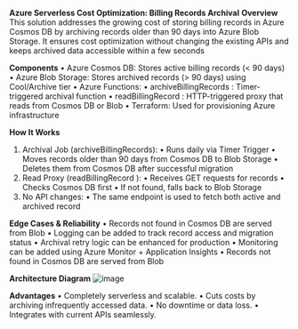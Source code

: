**Azure Serverless Cost Optimization: Billing Records Archival**
**Overview**
 This solution addresses the growing cost of storing billing records in Azure Cosmos DB by archiving records
 older than 90 days into Azure Blob Storage. It ensures cost optimization without changing the existing
 APIs and keeps archived data accessible within a few seconds

**Components**
 • Azure Cosmos DB: Stores active billing records (< 90 days)
 • Azure Blob Storage: Stores archived records (> 90 days) using Cool/Archive tier
 • Azure Functions:
   • archiveBillingRecords : Timer-triggered archival function
   • readBillingRecord : HTTP-triggered proxy that reads from Cosmos DB or Blob
 • Terraform: Used for provisioning Azure infrastructure

**How It Works**
1. Archival Job (archiveBillingRecords):
    • Runs daily via Timer Trigger
    • Moves records older than 90 days from Cosmos DB to Blob Storage
    • Deletes them from Cosmos DB after successful migration
2. Read Proxy (readBillingRecord ):
    • Receives GET requests for records
    • Checks Cosmos DB first
    • If not found, falls back to Blob Storage
3. No API changes: 
    • The same endpoint is used to fetch both active and archived record

**Edge Cases & Reliability**
  • Records not found in Cosmos DB are served from Blob
  • Logging can be added to track record access and migration status
  • Archival retry logic can be enhanced for production
  • Monitoring can be added using Azure Monitor + Application Insights
  • Records not found in Cosmos DB are served from Blob

**Architecture Diagram**
![image](https://github.com/user-attachments/assets/ec416d11-6dac-4f56-8c9d-249aaed984e8)

**Advantages**
  • Completely serverless and scalable.
  • Cuts costs by archiving infrequently accessed data.
  • No downtime or data loss.
  • Integrates with current APIs seamlessly.

